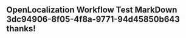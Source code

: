 <properties
ms.topic="hero-topic"
ms.test1="hero-topic"
ms.test2="test"/>

## OpenLocalization Workflow Test MarkDown 3dc94906-8f05-4f8a-9771-94d45850b643 thanks!
